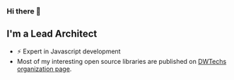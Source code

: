 ### Hi there 👋

<!--
**LCluber/LCluber** is a ✨ _special_ ✨ repository because its `README.md` (this file) appears on your GitHub profile.

Here are some ideas to get you started:

- 🔭 I’m currently working on ...
- 🌱 I’m currently learning ...
- 👯 I’m looking to collaborate on ...
- 🤔 I’m looking for help with ...
- 💬 Ask me about ...
- 📫 How to reach me: ...
- 😄 Pronouns: ...
- ⚡ Fun fact: ...
-->


## I'm a Lead Architect

- ⚡ Expert in Javascript development
- Most of my interesting open source libraries are published on [DWTechs organization page](https://github.com/DWTechs).
